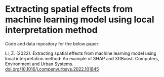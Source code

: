 # Extracting spatial effects from machine learning model using local interpretation method
Code and data repository for the below paper:

Li, Z. (2022). Extracting spatial effects from machine learning model using local interpretation method: An example of SHAP and XGBoost. Computers, Environment and Urban Systems. [doi.org/10.1016/j.compenvurbsys.2022.101845](https://www.doi.org/10.1016/j.compenvurbsys.2022.101845)
